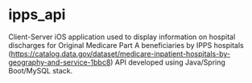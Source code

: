 # ipps_api
Client-Server iOS application used to display information on hospital discharges for Original Medicare Part A beneficiaries by IPPS hospitals 
(https://catalog.data.gov/dataset/medicare-inpatient-hospitals-by-geography-and-service-1bbc8)
API developed using Java/Spring Boot/MySQL stack.
